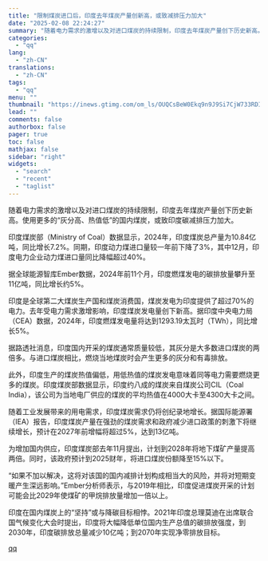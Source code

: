 ```yaml
---
title: "限制煤炭进口后，印度去年煤炭产量创新高，或致减排压力加大"
date: "2025-02-08 22:24:27"
summary: "随着电力需求的激增以及对进口煤炭的持续限制，印度去年煤炭产量创下历史新高。使用更多的“灰分高、热值低..."
categories:
  - "qq"
lang:
  - "zh-CN"
translations:
  - "zh-CN"
tags:
  - "qq"
menu: ""
thumbnail: "https://inews.gtimg.com/om_ls/OUQCsBeW0Ekq9n9J9Si7CjW733RDIP4CuUdFNyDg99OxgAA_640360/0"
lead: ""
comments: false
authorbox: false
pager: true
toc: false
mathjax: false
sidebar: "right"
widgets:
  - "search"
  - "recent"
  - "taglist"
---
```


随着电力需求的激增以及对进口煤炭的持续限制，印度去年煤炭产量创下历史新高。使用更多的“灰分高、热值低”的国内煤炭，或致印度碳减排压力加大。

印度煤炭部（Ministry of Coal）数据显示，2024年，印度煤炭总产量为10.84亿吨，同比增长7.2%。同期，印度动力煤进口量较一年前下降了3%，其中12月，印度电力企业动力煤进口量同比降幅超过40%。

据全球能源智库Ember数据，2024年前11个月，印度燃煤发电的碳排放量攀升至11亿吨，同比增长约5%。

印度是全球第二大煤炭生产国和煤炭消费国，煤炭发电为印度提供了超过70%的电力。去年受电力需求激增影响，印度煤炭发电量创下新高。据印度中央电力局（CEA）数据，2024年，印度燃煤发电量将达到1293.19太瓦时（TWh），同比增长5%。

据路透社消息，印度国内开采的煤炭通常质量较低，其灰分是大多数进口煤炭的两倍多。与进口煤炭相比，燃烧当地煤炭时会产生更多的灰分和有毒排放。

此外，印度生产的煤炭热值偏低，用低热值的煤炭发电意味着同等电力需要燃烧更多的煤炭。印度煤炭部数据显示，印度约八成的煤炭来自煤炭公司CIL（Coal India），该公司为当地电厂供应的煤炭的平均热值在4000大卡至4300大卡之间。

随着工业发展带来的用电需求，印度煤炭需求仍将创纪录地增长。据国际能源署（IEA）报告，印度煤炭产量在强劲的煤炭需求和政府减少进口政策的刺激下将继续增长，预计在2027年前增幅将超过5%，达到13亿吨。

为增加国内供应，印度煤炭部去年11月提出，计划到2028年将地下煤矿产量提高两倍。同时，该政府预计到2025财年，将进口煤炭份额降至15%以下。

“如果不加以解决，这将对该国的国内减排计划构成相当大的风险，并将对短期变暖产生深远影响。”Ember分析师表示，与2019年相比，印度促进煤炭开采的计划可能会比2029年使煤矿的甲烷排放量增加一倍以上。

印度在国内煤炭上的“坚持”或与降碳目标相悖。2021年印度总理莫迪在出席联合国气候变化大会时提出，印度将大幅降低单位国内生产总值的碳排放强度，到2030年，印度碳排放总量减少10亿吨；到2070年实现净零排放目标。

[qq](https://new.qq.com/rain/a/20250208A08QUV00)
